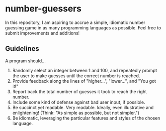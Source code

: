 # number-guessers

In this repository, I am aspiring to accrue a simple, idiomatic number guessing game in
as many programming languages as possible. Feel free to submit improvements and additions!

## Guidelines ##

A program should...

1. Randomly select an integer between 1 and 100, and repeatedly prompt the user
to make guesses until the correct number is reached.
2. Provide feedback along the lines of "higher...", "lower...", and "You got it!"
3. Report back the total number of guesses it took to reach the right number.
4. Include some kind of defense against bad user input, if possible.
5. Be succinct yet readable. Very readable. Ideally, even illustrative and enlightening!
(Think: "As simple as possible, but not simpler.")
6. Be idiomatic, leveraging the particular features and styles of the chosen language.